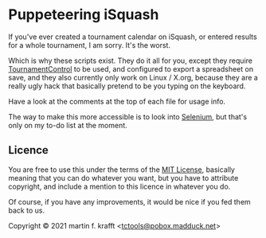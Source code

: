 # Puppeteering iSquash

If you've ever created a tournament calendar on iSquash, or entered results
for a whole tournament, I am sorry. It's the worst.

Which is why these scripts exist. They do it all for you, except they require
[TournamentControl](https://tournamentcontrol.dtkapiti.co.nz/) to be used,
and configured to export a spreadsheet on save, and they also currently only
work on Linux / X.org, because they are a really ugly hack that basically
pretend to be you typing on the keyboard.

Have a look at the comments at the top of each file for usage info.

The way to make this more accessible is to look into
[Selenium](https://selenium.dev), but that's only on my to-do list at the
moment.

## Licence

You are free to use this under the terms of the [MIT
License](https://mit-license.org/), basically meaning that you can do whatever
you want, but you have to attribute copyright, and include a mention to this
licence in whatever you do.

Of course, if you have any improvements, it would be nice if you fed them back
to us.

Copyright © 2021 martin f. krafft <<tctools@pobox.madduck.net>>
